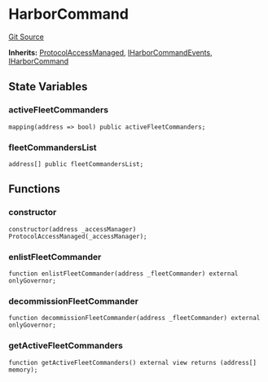 # HarborCommand
[Git Source](https://github.com/OasisDEX/summer-earn-protocol/blob/f5de2d90d66614e7bd59fd42a9d06b870fe474cd/src/contracts/HarborCommand.sol)

**Inherits:**
[ProtocolAccessManaged](/src/contracts/ProtocolAccessManaged.sol/contract.ProtocolAccessManaged.md), [IHarborCommandEvents](/src/events/IHarborCommandEvents.sol/interface.IHarborCommandEvents.md), [IHarborCommand](/src/interfaces/IHarborCommand.sol/interface.IHarborCommand.md)


## State Variables
### activeFleetCommanders

```solidity
mapping(address => bool) public activeFleetCommanders;
```


### fleetCommandersList

```solidity
address[] public fleetCommandersList;
```


## Functions
### constructor


```solidity
constructor(address _accessManager) ProtocolAccessManaged(_accessManager);
```

### enlistFleetCommander


```solidity
function enlistFleetCommander(address _fleetCommander) external onlyGovernor;
```

### decommissionFleetCommander


```solidity
function decommissionFleetCommander(address _fleetCommander) external onlyGovernor;
```

### getActiveFleetCommanders


```solidity
function getActiveFleetCommanders() external view returns (address[] memory);
```

